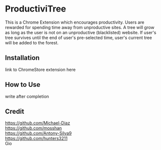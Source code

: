 # ProductiviTree

This is a Chrome Extension which encourages productivity. Users are rewarded for spending time away from unproductive sites. A tree will grow as long as the user is not on an unproductive (blacklisted) website. If user's tree survives until the end of user's pre-selected time, user's current tree will be added to the forest.

## Installation

link to ChromeStore extension here

## How to Use

write after completion


## Credit
https://github.com/Michael-Diaz<br />
https://github.com/mosshan<br />
https://github.com/Antony-Silva9<br />
https://github.com/hunters3211<br />
Gio
